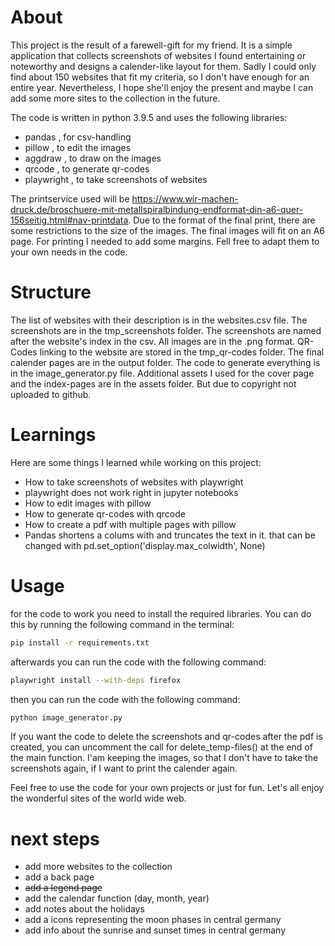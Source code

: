 # About
This project is the result of a farewell-gift for my friend. It is a simple application that collects screenshots of websites I found entertaining or noteworthy and designs a calender-like layout for them. Sadly I could only find about 150 websites that fit my criteria, so I don't have enough for an entire year. Nevertheless, I hope she'll enjoy the present and maybe I can add some more sites to the collection in the future.

The code is written in python 3.9.5 and uses the following libraries:
- pandas , for csv-handling
- pillow , to edit the images
- aggdraw , to draw on the images
- qrcode , to generate qr-codes
- playwright , to take screenshots of websites

The printservice used will be https://www.wir-machen-druck.de/broschuere-mit-metallspiralbindung-endformat-din-a6-quer-156seitig.html#nav-printdata. Due to the format of the final print, there are some restrictions to the size of the images. The final images will fit on an A6 page. For printing I needed to add some margins. Fell free to adapt them to your own needs in the code.

# Structure
The list of websites with their description is in the websites.csv file. The screenshots are in the tmp_screenshots folder. The screenshots are named after the website's index in the csv. All images are in the .png format.
QR-Codes linking to the website are stored in the tmp_qr-codes folder.
The final calender pages are in the output folder.
The code to generate everything is in the image_generator.py file.
Additional assets I used for the cover page and the index-pages are in the assets folder. But due to copyright not uploaded to github.

# Learnings
Here are some things I learned while working on this project:
- How to take screenshots of websites with playwright
- playwright does not work right in jupyter notebooks
- How to edit images with pillow
- How to generate qr-codes with qrcode
- How to create a pdf with multiple pages with pillow
- Pandas shortens a colums with and truncates the text in it. that can be changed with pd.set_option('display.max_colwidth', None)

# Usage
for the code to work you need to install the required libraries. You can do this by running the following command in the terminal:
```bash
pip install -r requirements.txt
```
afterwards you can run the code with the following command:
```bash
playwright install --with-deps firefox
```

then you can run the code with the following command:
```bash
python image_generator.py
```

If you want the code to delete the screenshots and qr-codes after the pdf is created, you can uncomment the call for delete_temp-files() at the end of the main function. I'am keeping the images, so that I don't have to take the screenshots again, if I want to print the calender again.

Feel free to use the code for your own projects or just for fun. Let's all enjoy the wonderful sites of the world wide web.

# next steps
- add more websites to the collection
- add a back page
- ~~add a legend page~~
- add the calendar function (day, month, year)
- add notes about the holidays
- add a icons representing the moon phases in central germany
- add info about the sunrise and sunset times in central germany
